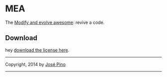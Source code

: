 MEA
===

The [Modify and evolve awesome](http://mrjopino.github.io/MEA/): revive a code.

## Download

hey [download the license here](https://github.com/mrjopino/MEA/blob/master/MEA.md). 


-------------

Copyright, 2014 by [José Pino](http://twitter.com/mrjopino)

-------------

